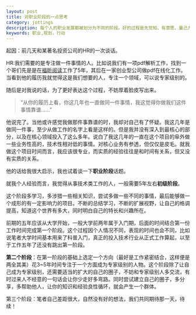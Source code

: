 ```yaml
---
layout: post
title: 对职业阶段的一点思考	
category: jottings
description: 每个人的职业发展都被划分为不同的阶段。好的过程是先觉知、有意愿、量己力、衡外情、订目标、找策略、重实践、善反省、再调整、重出发的循环历程。而对应有一面是被动的安排。
keywords: 职业,规划，行动
--- 
```


起因：前几天和某著名投资公司的HR的一次谈话。 

HR:我们需要的是专注做一件事情的人。比如说我们有一项pdf解析工作，找到一个哥们先是是在[福昕阅读](http://www.foxitsoftware.cn/)工作了5年，其后在一家创业型公司做pdf在线化工作。当看到他的履历我就觉得这是我们想要的人，专注一个领域，可以说专家级别的。 

随后是对我说的话，为了更好表达这个过程，不妨厚着脸皮写出来。

>“从你的履历上看，你这几年也一直做同一件事情，我这觉得你做我们这件事情靠谱……”

他说完了。当他或许感觉我做那件事靠谱的时，我却对自己有了怀疑。我这几年是做同一件事，至少从做工作的名字上看是这样的。但是我并没有深入到最核心的部分，以及在核心领域投入了这么多年。说白了我这几年的一直在这个项目的阜外做一些业务性高的，技术性相对低的事情。对核心业务有参透，但仅仅是皮毛。就我做这个项目时间而言，我应该很专业，而实质的经验往往是和时间有关系，但又没有实质的关系。 

他的话给我很大启示，我也试着谈一下**职业阶段**话题。

就我个人经验而言，我觉得从事技术类工作的人，一般需要5年左右**初级阶段**。 

这个阶段多学习，多涉猎一些相关知识，尝试多做一些不同的事情，最后能够做一个成形的有一定影响力的项目。不断的总结学习，不断的扩展视野，让自己的格调提高，知道这个世界有多大，同时明白自己的特长和兴趣所在。

前期的五年应该从大学开始，一般大学前两年属于入门期，后面的时间结合第一份工作时间完成第一个阶段。这个过程因个人情况不同，表现的时间也会不同，比如说笔者大学时间基本用来了科普入门，真正的投入技术行业从正式工作算起，以至于工作五年了还没有跳出第一阶段。 


**第二个阶段**：在第一阶段的基础上选定一个方向（最好是工作紧密结合，这样便是两全其美）花3~5年时间专注于一个方面成为专家级别的人物。这个阶段除了让自己成为专家级别，还需要适当的扩大的自己的圈子，不妨和专家级别人多交流，有时过来人不经意的一句话会让你少走好多弯路。同时尝试建立自己的圈子，多分享，多帮助他人，让你的知识和经验良性循环，就会产生一个群体。 

第三个阶段：笔者自己差距很大，自然没有好的想法，我们共同期待那一天，待续！